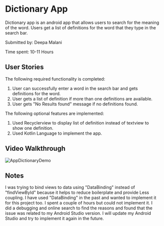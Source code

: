 # Dictionary App
Dictionary app is an android app that allows users to search for the meaning of the word. Users get a list of definitions for the word that 
they type in the search bar.

Submitted by: Deepa Malani

Time spent: 10-11 Hours

## User Stories

The following required functionality is completed:
1. User can successfully enter a word in the search bar and gets definitions for the word.
2. User gets a list of definition if more than one definitions are available.
3. User gets "No Results found" message if no definitions found.

The following optional features are implemented:
1. Used Recyclerview to display list of definition instead of textview to show one definition.
2. Used Kotlin Language to implement the app.

## Video Walkthrough
![AppDictionaryDemo](https://user-images.githubusercontent.com/24900514/155388046-7dca8968-b36d-4da3-8d23-91a29c898af8.gif)

## Notes
I was trying to bind views to data using "DataBinding" instead of "findViewById" because it helps to reduce boilerplate and provide Less coupling. I have used "DataBinding" in the past and wanted to implement it for this project too. 
I spent a couple of hours but could not implement it. I did a debugging and online search to find the reasons and found that the issue was related to my Android Studio version. 
I will update my Android Studio and try to implement it again in the future.
